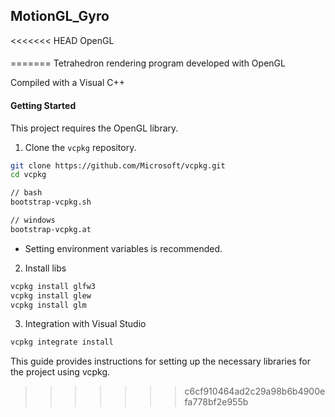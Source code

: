 ## MotionGL_Gyro

<<<<<<< HEAD
OpenGL 

#### 
=======
Tetrahedron rendering program developed with OpenGL

Compiled with a Visual C++

#### Getting Started
This project requires the OpenGL library.

1. Clone the `vcpkg` repository.
```bash
git clone https://github.com/Microsoft/vcpkg.git
cd vcpkg

// bash
bootstrap-vcpkg.sh

// windows
bootstrap-vcpkg.at
```
* Setting environment variables is recommended.

2. Install libs
```bash
vcpkg install glfw3
vcpkg install glew
vcpkg install glm
```

3. Integration with Visual Studio
```bash
vcpkg integrate install
```

This guide provides instructions for setting up the necessary libraries for the project using vcpkg.
>>>>>>> c6cf910464ad2c29a98b6b4900efa778bf2e955b

